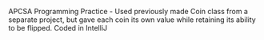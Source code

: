 APCSA Programming Practice - 
Used previously made Coin class from a separate project, but gave each coin its own value while retaining its ability to be flipped. Coded in IntelliJ

